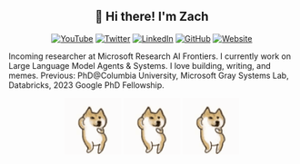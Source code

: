 <h2 align="center">👋 Hi there! I'm Zach</h2>

<div align="center">
  
[![YouTube](https://img.shields.io/badge/-ZacharyLLM-FF0000?style=flat-square&logo=youtube&logoColor=white)](https://www.youtube.com/@ZacharyLLM)
[![Twitter](https://img.shields.io/badge/ZacharyHuang12-000000?logo=x&logoColor=white)](https://x.com/ZacharyHuang12)
[![LinkedIn](https://custom-icon-badges.demolab.com/badge/LinkedIn-0A66C2?logo=linkedin-white&logoColor=fff)](https://www.linkedin.com/in/zachary-h-23aa37172/)
[![GitHub](https://img.shields.io/badge/-zachary62-181717?style=flat-square&logo=github&logoColor=white)](https://github.com/zachary62)
[![Website](https://img.shields.io/badge/-ZacharyHuang-47CCCC?style=flat-square&logo=Google-Chrome&logoColor=white)](https://zachary62.github.io/zach_public_material/)
  
</div>


Incoming researcher at Microsoft Research AI Frontiers. I currently work on Large Language Model Agents & Systems. I love building, writing, and memes. Previous: PhD@Columbia University, Microsoft Gray Systems Lab, Databricks, 2023 Google PhD Fellowship.


<p align="center">
  <img src="./images/doggo-doge.gif" alt="Doggo 1" width="100" />
  <img src="./images/doggo-doge.gif" alt="Doggo 2" width="100" />
  <img src="./images/doggo-doge.gif" alt="Doggo 3" width="100" />
</p>

